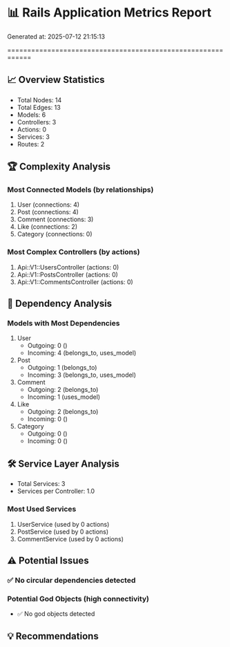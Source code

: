 # 📊 Rails Application Metrics Report
Generated at: 2025-07-12 21:15:13

============================================================

## 📈 Overview Statistics
- Total Nodes: 14
- Total Edges: 13
- Models: 6
- Controllers: 3
- Actions: 0
- Services: 3
- Routes: 2

## 🏆 Complexity Analysis

### Most Connected Models (by relationships)
1. User (connections: 4)
2. Post (connections: 4)
3. Comment (connections: 3)
4. Like (connections: 2)
5. Category (connections: 0)

### Most Complex Controllers (by actions)
1. Api::V1::UsersController (actions: 0)
2. Api::V1::PostsController (actions: 0)
3. Api::V1::CommentsController (actions: 0)

## 🔗 Dependency Analysis

### Models with Most Dependencies
1. User
   - Outgoing: 0 ()
   - Incoming: 4 (belongs_to, uses_model)
2. Post
   - Outgoing: 1 (belongs_to)
   - Incoming: 3 (belongs_to, uses_model)
3. Comment
   - Outgoing: 2 (belongs_to)
   - Incoming: 1 (uses_model)
4. Like
   - Outgoing: 2 (belongs_to)
   - Incoming: 0 ()
5. Category
   - Outgoing: 0 ()
   - Incoming: 0 ()

## 🛠️ Service Layer Analysis
- Total Services: 3
- Services per Controller: 1.0

### Most Used Services
1. UserService (used by 0 actions)
2. PostService (used by 0 actions)
3. CommentService (used by 0 actions)

## ⚠️ Potential Issues

### ✅ No circular dependencies detected

### Potential God Objects (high connectivity)
- ✅ No god objects detected

## 💡 Recommendations